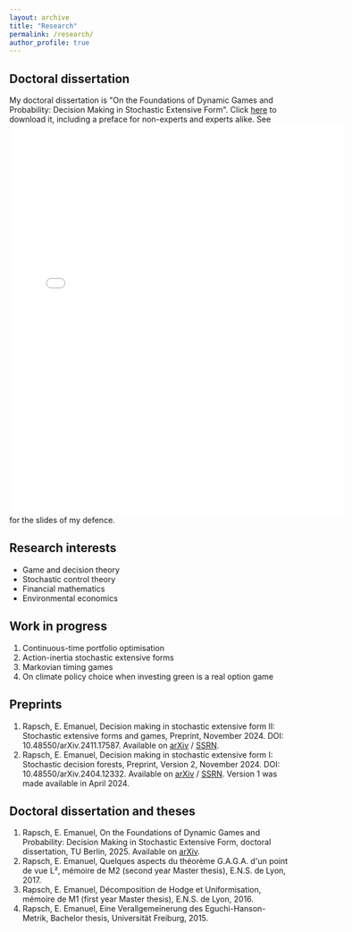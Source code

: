 ```yaml
---
layout: archive
title: "Research"
permalink: /research/
author_profile: true
---
```


## Doctoral dissertation

My doctoral dissertation is "On the Foundations of Dynamic Games and Probability: Decision Making in Stochastic Extensive Form". Click <a href="https://arxiv.org/pdf/2508.04752">here</a> to download it, including a preface for non-experts and experts alike. See <embed src="{{ site.baseurl }}/files\On_the_Foundations_of_Dynamic_Games_and_Probability__Decision_Making_in_Stochastic_Extensive_Form.pdf" width="600" height="700" type='application/pdf'> for the slides of my defence.

## Research interests

* Game and decision theory
* Stochastic control theory
* Financial mathematics
* Environmental economics

## Work in progress

1. Continuous-time portfolio optimisation
2. Action-inertia stochastic extensive forms
3. Markovian timing games
4. On climate policy choice when investing green is a real option game

## Preprints

1. Rapsch, E. Emanuel, Decision making in stochastic extensive form II: Stochastic extensive forms and games, Preprint, November 2024. DOI: 10.48550/arXiv.2411.17587. Available on <a href="https://arxiv.org/abs/2411.17587">arXiv</a> / <a href="https://papers.ssrn.com/sol3/papers.cfm?abstract_id=5034909">SSRN</a>.
2. Rapsch, E. Emanuel, Decision making in stochastic extensive form I: Stochastic decision forests, Preprint, Version 2, November 2024. DOI: 10.48550/arXiv.2404.12332. Available on <a href="https://arxiv.org/abs/2404.12332v2">arXiv</a> / <a href="https://papers.ssrn.com/sol3/papers.cfm?abstract_id=4799573">SSRN</a>. Version 1 was made available in April 2024.

## Doctoral dissertation and theses

1. Rapsch, E. Emanuel, On the Foundations of Dynamic Games and Probability: Decision Making in Stochastic Extensive Form, doctoral dissertation, TU Berlin, 2025. Available on <a href="https://doi.org/10.48550/arXiv.2508.04752">arXiv</a>.
2. Rapsch, E. Emanuel, Quelques aspects du théorème G.A.G.A. d'un point de vue L², mémoire de M2 (second year Master thesis), E.N.S. de Lyon, 2017.
3. Rapsch, E. Emanuel, Décomposition de Hodge et Uniformisation, mémoire de M1 (first year Master thesis), E.N.S. de Lyon, 2016.
4. Rapsch, E. Emanuel, Eine Verallgemeinerung des Eguchi-Hanson-Metrik, Bachelor thesis, Universität Freiburg, 2015.
